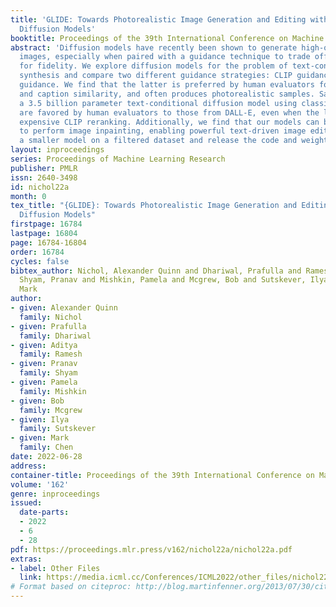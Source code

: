 ```yaml
---
title: 'GLIDE: Towards Photorealistic Image Generation and Editing with Text-Guided
  Diffusion Models'
booktitle: Proceedings of the 39th International Conference on Machine Learning
abstract: 'Diffusion models have recently been shown to generate high-quality synthetic
  images, especially when paired with a guidance technique to trade off diversity
  for fidelity. We explore diffusion models for the problem of text-conditional image
  synthesis and compare two different guidance strategies: CLIP guidance and classifier-free
  guidance. We find that the latter is preferred by human evaluators for both photorealism
  and caption similarity, and often produces photorealistic samples. Samples from
  a 3.5 billion parameter text-conditional diffusion model using classifier-free guidance
  are favored by human evaluators to those from DALL-E, even when the latter uses
  expensive CLIP reranking. Additionally, we find that our models can be fine-tuned
  to perform image inpainting, enabling powerful text-driven image editing. We train
  a smaller model on a filtered dataset and release the code and weights at https://github.com/openai/glide-text2im.'
layout: inproceedings
series: Proceedings of Machine Learning Research
publisher: PMLR
issn: 2640-3498
id: nichol22a
month: 0
tex_title: "{GLIDE}: Towards Photorealistic Image Generation and Editing with Text-Guided
  Diffusion Models"
firstpage: 16784
lastpage: 16804
page: 16784-16804
order: 16784
cycles: false
bibtex_author: Nichol, Alexander Quinn and Dhariwal, Prafulla and Ramesh, Aditya and
  Shyam, Pranav and Mishkin, Pamela and Mcgrew, Bob and Sutskever, Ilya and Chen,
  Mark
author:
- given: Alexander Quinn
  family: Nichol
- given: Prafulla
  family: Dhariwal
- given: Aditya
  family: Ramesh
- given: Pranav
  family: Shyam
- given: Pamela
  family: Mishkin
- given: Bob
  family: Mcgrew
- given: Ilya
  family: Sutskever
- given: Mark
  family: Chen
date: 2022-06-28
address:
container-title: Proceedings of the 39th International Conference on Machine Learning
volume: '162'
genre: inproceedings
issued:
  date-parts:
  - 2022
  - 6
  - 28
pdf: https://proceedings.mlr.press/v162/nichol22a/nichol22a.pdf
extras:
- label: Other Files
  link: https://media.icml.cc/Conferences/ICML2022/other_files/nichol22a-supp.zip
# Format based on citeproc: http://blog.martinfenner.org/2013/07/30/citeproc-yaml-for-bibliographies/
---
```

